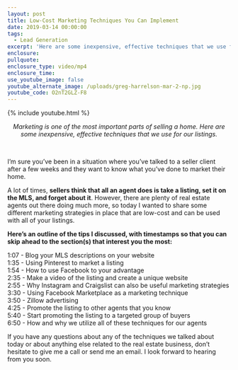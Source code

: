 ```yaml
---
layout: post
title: Low-Cost Marketing Techniques You Can Implement
date: 2019-03-14 00:00:00
tags:
  - Lead Generation
excerpt: 'Here are some inexpensive, effective techniques that we use for our listings.'
enclosure:
pullquote:
enclosure_type: video/mp4
enclosure_time:
use_youtube_image: false
youtube_alternate_image: /uploads/greg-harrelson-mar-2-np.jpg
youtube_code: O2nT2GLZ-F8
---
```


{% include youtube.html %}

<center><em>Marketing is one of the most important parts of selling a home. Here are some inexpensive, effective techniques that we use for our listings.</em></center>

 

I’m sure you’ve been in a situation where you’ve talked to a seller client after a few weeks and they want to know what you’ve done to market their home.

A lot of times, **sellers think that all an agent does is take a listing, set it on the MLS, and forget about it**. However, there are plenty of real estate agents out there doing much more, so today I wanted to share some different marketing strategies in place that are low-cost and can be used with all of your listings.

**Here’s an outline of the tips I discussed, with timestamps so that you can skip ahead to the section(s) that interest you the most:**

1:07 - Blog your MLS descriptions on your website<br>1:35 - Using Pinterest to market a listing<br>1:54 - How to use Facebook to your advantage<br>2:35 - Make a video of the listing and create a unique website<br>2:55 - Why Instagram and Craigslist can also be useful marketing strategies<br>3:30 - Using Facebook Marketplace as a marketing technique<br>3:50 - Zillow advertising<br>4:25 - Promote the listing to other agents that you know<br>5:40 - Start promoting the listing to a targeted group of buyers<br>6:50 - How and why we utilize all of these techniques for our agents

If you have any questions about any of the techniques we talked about today or about anything else related to the real estate business, don’t hesitate to give me a call or send me an email. I look forward to hearing from you soon.